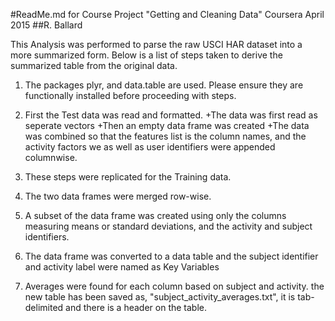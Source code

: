 #ReadMe.md for Course Project "Getting and Cleaning Data" Coursera April 2015
##R. Ballard

This Analysis was performed to parse the raw USCI   HAR dataset into a more summarized form. Below is a list of steps taken to derive the summarized table from the original data.

1. The packages plyr, and data.table are used. Please ensure they are functionally installed before proceeding with steps.

2. First the Test data was read and formatted.
  +The data was first read as seperate vectors
  +Then an empty data frame was created
  +The data was combined so that the features list is the column names, and the activity factors we as well as user identifiers were appended columnwise.
3. These steps were replicated for the Training data.
4. The two data frames were merged row-wise.
5. A subset of the data frame was created using only the columns measuring means or standard deviations, and the activity and subject identifiers.
6. The data frame was converted to a data table and the subject identifier and activity label were named as Key Variables
7. Averages were found for each column based on subject and activity. the new table has been saved as, "subject_activity_averages.txt", it is tab-delimited and there is a header on the table.